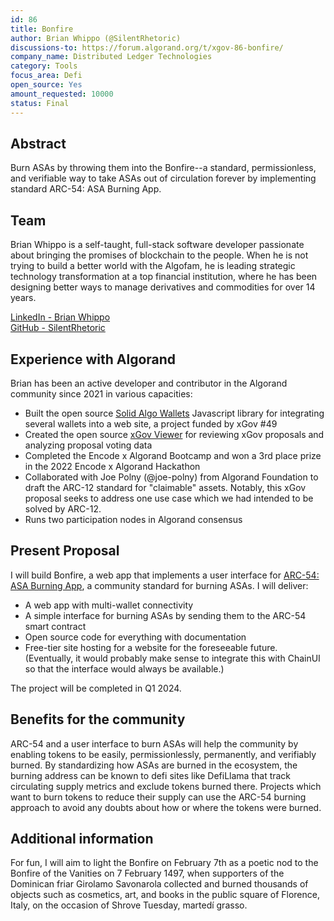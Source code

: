 ```yaml
---
id: 86
title: Bonfire
author: Brian Whippo (@SilentRhetoric)
discussions-to: https://forum.algorand.org/t/xgov-86-bonfire/
company_name: Distributed Ledger Technologies
category: Tools
focus_area: Defi
open_source: Yes
amount_requested: 10000
status: Final
---
```


## Abstract
Burn ASAs by throwing them into the Bonfire--a standard, permissionless, and verifiable way to take ASAs out of circulation forever by implementing standard ARC-54: ASA Burning App.

## Team
Brian Whippo is a self-taught, full-stack software developer passionate about bringing the promises of blockchain to the people.  When he is not trying to build a better world with the Algofam, he is leading strategic technology transformation at a top financial institution, where he has been designing better ways to manage derivatives and commodities for over 14 years.  

<a href="https://www.linkedin.com/in/brianwhippo/">LinkedIn - Brian Whippo</a>  
<a href="https://github.com/SilentRhetoric">GitHub - SilentRhetoric</a>  

## Experience with Algorand
Brian has been an active developer and contributor in the Algorand community since 2021 in various capacities:

- Built the open source [Solid Algo Wallets](https://solid-algo-wallets-example.netlify.app) Javascript library for integrating several wallets into a web site, a project funded by xGov #49
- Created the open source [xGov Viewer](https://xgov-viewer.netlify.app) for reviewing xGov proposals and analyzing proposal voting data
- Completed the Encode x Algorand Bootcamp and won a 3rd place prize in the 2022 Encode x Algorand Hackathon
- Collaborated with Joe Polny (@joe-polny) from Algorand Foundation to draft the ARC-12 standard for "claimable" assets.  Notably, this xGov proposal seeks to address one use case which we had intended to be solved by ARC-12.
- Runs two participation nodes in Algorand consensus

## Present Proposal
I will build Bonfire, a web app that implements a user interface for [ARC-54: ASA Burning App](https://github.com/algorandfoundation/ARCs/pull/245/files), a community standard for burning ASAs.  I will deliver:
- A web app with multi-wallet connectivity
- A simple interface for burning ASAs by sending them to the ARC-54 smart contract
- Open source code for everything with documentation
- Free-tier site hosting for a website for the foreseeable future.  (Eventually, it would probably make sense to integrate this with ChainUI so that the interface would always be available.)

The project will be completed in Q1 2024.  

## Benefits for the community
ARC-54 and a user interface to burn ASAs will help the community by enabling tokens to be easily, permissionlessly, permanently, and verifiably burned.  By standardizing how ASAs are burned in the ecosystem, the burning address can be known to defi sites like DefiLlama that track circulating supply metrics and exclude tokens burned there.  Projects which want to burn tokens to reduce their supply can use the ARC-54 burning approach to avoid any doubts about how or where the tokens were burned.

## Additional information
For fun, I will aim to light the Bonfire on February 7th as a poetic nod to the Bonfire of the Vanities on 7 February 1497, when supporters of the Dominican friar Girolamo Savonarola collected and burned thousands of objects such as cosmetics, art, and books in the public square of Florence, Italy, on the occasion of Shrove Tuesday, martedí grasso.
